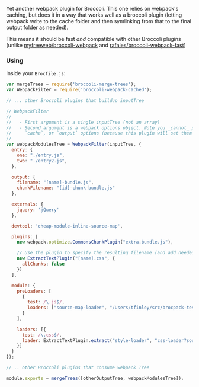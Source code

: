 
Yet another webpack plugin for Broccoli. This one relies on webpack's caching, but does it in a way that works well as a broccoli plugin (letting webpack write to the cache folder and then symlinking from that to the final output folder as needed).

This means it should be fast _and_ compatible with other Broccoli plugins (unlike [myfreeweb/broccoli-webpack](https://github.com/myfreeweb/broccoli-webpack) and [rafales/broccoli-webpack-fast](https://github.com/rafales/broccoli-webpack-fast))

### Using

Inside your `Brocfile.js`:

```js
var mergeTrees = require('broccoli-merge-trees');
var WebpackFilter = require('broccoli-webpack-cached');

// ... other Broccoli plugins that buildup inputTree

// WebpackFilter
//
//   - First argument is a single inputTree (not an array)
//   - Second argument is a webpack options object. Note you _cannot_ pass the `context`,
//     `cache`, or `output` options (because this plugin will set them for you).
//
var webpackModulesTree = WebpackFilter(inputTree, {
  entry: {
    one: "./entry.js",
    two: "./entry2.js",
  },

  output: {
    filename: "[name]-bundle.js",
    chunkFilename: "[id]-chunk-bundle.js"
  },

  externals: {
    jquery: 'jQuery'
  },

  devtool: 'cheap-module-inline-source-map',

  plugins: [
    new webpack.optimize.CommonsChunkPlugin("extra.bundle.js"),

    // Use the plugin to specify the resulting filename (and add needed behavior to the compiler)
    new ExtractTextPlugin("[name].css", {
      allChunks: false
    })
  ],

  module: {
    preLoaders: [
      {
        test: /\.js$/,
        loaders: ["source-map-loader", "/Users/tfinley/src/brocpack-tester/directive-loader.js"]
      }
    ],

    loaders: [{
      test: /\.css$/,
      loader: ExtractTextPlugin.extract("style-loader", "css-loader?sourceMap")
    }]
  }
});

// .. other Broccoli plugins that consume webpack Tree

module.exports = mergeTrees([otherOutputTree, webpackModulesTree]);

```
